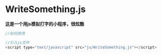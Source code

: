 # WriteSomething.js
**这是一个用js模拟打字的小程序，很炫酷**

```javascript
//如何使用

//引入js文件
<script type="text/javascript" src="js/WriteSomething.js"></script>

```
